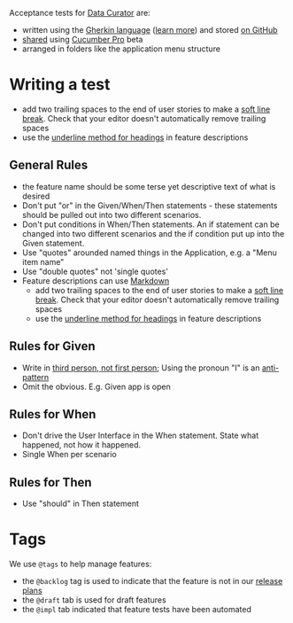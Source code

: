 Acceptance tests for [Data Curator](https://github.com/ODIQueensland/data-curator/blob/master/README.md) are:

- written using the [Gherkin language](https://cucumber.io/docs/reference#gherkin) ([learn more](https://media.pragprog.com/titles/hwcuc/gherkin.pdf)) and stored [on GitHub](https://github.com/ODIQueensland/data-curator/tree/master/test/features)
- [shared](https://app.cucumber.pro/projects/data-curator/documents/branch/master) using [Cucumber Pro](https://cucumber.io/pro) beta
- arranged in folders like the application menu structure

Writing a test
==============


- add two trailing spaces to the end of user stories to make a [soft line break](http://spec.commonmark.org/0.28/#soft-line-breaks). Check that your editor doesn't automatically remove trailing spaces
- use the [underline method for headings](http://spec.commonmark.org/0.28/#setext-heading-underline) in feature descriptions

General Rules
-------------

- the feature name should be some terse yet descriptive text of what is desired
- Don't put "or" in the Given/When/Then statements - these statements should be pulled out into two different scenarios.
- Don't put conditions in  When/Then statements. An if statement can be changed into two different scenarios and the if condition put up into the Given statement.
- Use "quotes" arounded named things in the Application, e.g. a "Menu item name"
- Use "double quotes" not 'single quotes'
- Feature descriptions can use [Markdown](http://commonmark.org)
  - add two trailing spaces to the end of user stories to make a [soft line break](http://spec.commonmark.org/0.28/#soft-line-breaks). Check that your editor doesn't automatically remove trailing spaces
  - use the [underline method for headings](http://spec.commonmark.org/0.28/#setext-heading-underline) in feature descriptions


Rules for Given
---------------

- Write in [third person, not first person](https://automationpanda.com/2017/01/18/should-gherkin-steps-use-first-person-or-third-person/); Using the pronoun "I" is an [anti-pattern](https://cucumber.io/blog/2016/08/31/cucumber-anti-patterns-part-two#scenarios-that-use-i-as-in-the-personal-pronoun)
- Omit the obvious. E.g. Given app is open

Rules for When
--------------

- Don't drive the User Interface in the When statement. State what happened, not how it happened.
- Single When per scenario

Rules for Then
--------------

- Use "should" in Then statement

Tags
====
We use `@tags` to help manage features:

- the `@backlog` tag is used to indicate that the feature is not in our [release plans](https://github.com/ODIQueensland/data-curator/milestones?direction=asc&sort=due_date&state=open)
- the `@draft` tab is used for draft features
- the `@impl` tab indicated that feature tests have been automated
